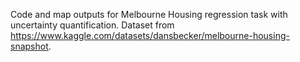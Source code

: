 Code and map outputs for Melbourne Housing regression task with uncertainty quantification. 
Dataset from https://www.kaggle.com/datasets/dansbecker/melbourne-housing-snapshot.
